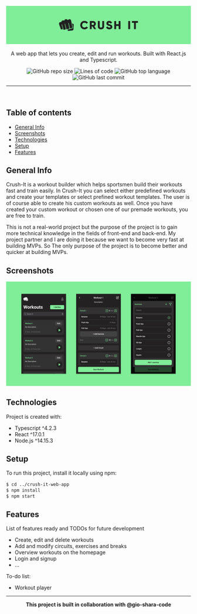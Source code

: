 ![Crush It Cover](./src/images/crush_it_cover.png)

<div align="center">

A web app that lets you create, edit and run workouts. Built with React.js and Typescript.

![GitHub repo size](https://img.shields.io/github/repo-size/humamaboalraja/ticketit?style=flat-square)
![Lines of code](https://img.shields.io/tokei/lines/github/humamaboalraja/ticketit?style=flat-square)
![GitHub top language](https://img.shields.io/github/languages/top/humamaboalraja/ticketit?style=flat-square)
![GitHub last commit](https://img.shields.io/github/last-commit/humamaboalraja/ticketit?style=flat-square)

</div>

---

<br>

## Table of contents

- [General Info](#general-info)
- [Screenshots](#screenshots)
- [Technologies](#technologies)
- [Setup](#setup)
- [Features](#features)

## General Info

Crush-It is a workout builder which helps sportsmen build their workouts fast and train easily. In Crush-It you can select either predefined workouts and create your templates or select prefined workout templates. The user is of course able to create his custom workouts as well. Once you have created your custom workout or chosen one of our premade workouts, you are free to train.

This is not a real-world project but the purpose of the project is to gain more technical knowledge in the fields of front-end and back-end. My project partner and I are doing it because we want to become very fast at building MVPs. So The only purpose of the project is to become better and quicker at building MVPs.

## Screenshots

![Crush It Demo](src/images/crush_it_demo.png)

## Technologies

Project is created with:

- Typescript ^4.2.3
- React ^17.0.1
- Node.js ^14.15.3

## Setup

To run this project, install it locally using npm:

```
$ cd ../crush-it-web-app
$ npm install
$ npm start
```

## Features

List of features ready and TODOs for future development

- Create, edit and delete workouts
- Add and modify circuits, exercises and breaks
- Overview workouts on the homepage
- Login and signup
- ...

To-do list:

- Workout player

---

<div align="center">

**This project is built in collaboration with @gio-shara-code**

</div>
